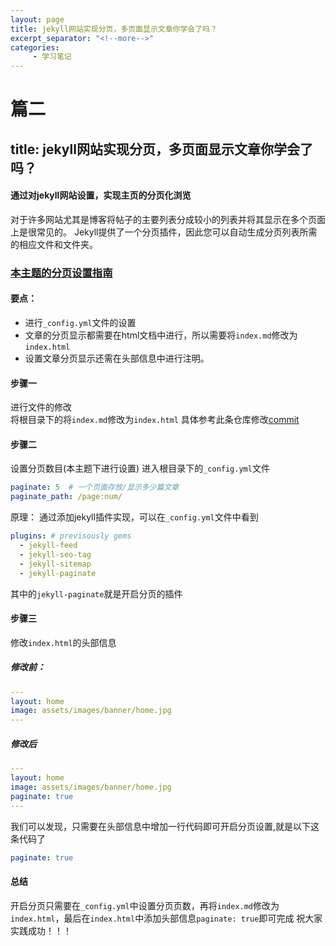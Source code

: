 ```yaml
---
layout: page
title: jekyll网站实现分页，多页面显示文章你学会了吗？
excerpt_separator: "<!--more-->"
categories:
     - 学习笔记
---
```


# 篇二
## title: jekyll网站实现分页，多页面显示文章你学会了吗？
#### 通过对jekyll网站设置，实现主页的分页化浏览

<!--more-->

对于许多网站尤其是博客将帖子的主要列表分成较小的列表并将其显示在多个页面上是很常见的。
Jekyll提供了一个分页插件，因此您可以自动生成分页列表所需的相应文件和文件夹。


### [本主题的分页设置指南](https://gitee.com/huangjieqi/huangjieqi#pagination)

#### 要点：
- 进行`_config.yml`文件的设置
- 文章的分页显示都需要在html文档中进行，所以需要将`index.md`修改为`index.html`
- 设置文章分页显示还需在头部信息中进行注明。

#### 步骤一
进行文件的修改  
将根目录下的将`index.md`修改为`index.html`
具体参考此条仓库修改[commit](https://gitee.com/huangjieqi/huangjieqi/commit/72435471168dd4dd4d3c22ffa598682a8cb23bdc)

#### 步骤二
设置分页数目(本主题下进行设置)
进入根目录下的`_config.yml`文件
```yml
paginate: 5  # 一个页面存放/显示多少篇文章
paginate_path: /page:num/
```

原理：
通过添加jekyll插件实现，可以在`_config.yml`文件中看到
```yml
plugins: # previsously gems
  - jekyll-feed
  - jekyll-seo-tag
  - jekyll-sitemap
  - jekyll-paginate
```
其中的`jekyll-paginate`就是开启分页的插件


#### 步骤三
修改`index.html`的头部信息
##### 修改前：
```yml
---
layout: home
image: assets/images/banner/home.jpg
---

```

##### 修改后
```yml
---
layout: home
image: assets/images/banner/home.jpg
paginate: true
---

```

我们可以发现，只需要在头部信息中增加一行代码即可开启分页设置,就是以下这条代码了
```yml
paginate: true
```


#### 总结
开启分页只需要在`_config.yml`中设置分页页数，再将`index.md`修改为`index.html`，最后在`index.html`中添加头部信息`paginate: true`即可完成
祝大家实践成功！！！
